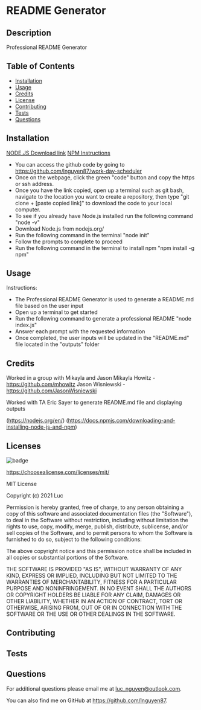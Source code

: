 # README Generator

## Description
Professional README Generator


## Table of Contents 
 * [Installation](#installation) 
 * [Usage](#usage)
 * [Credits](#credits)
 * [License](#license)
 * [Contributing](#contributing)
 * [Tests](#tests)
 * [Questions](#questions)


## Installation
[NODE.JS Download link](https://nodejs.org/en/)
[NPM Instructions](https://docs.npmjs.com/downloading-and-installing-node-js-and-npm)

- You can access the github code by going to https://github.com/lnguyen87/work-day-scheduler 
- Once on the webpage, click the green "code" button and copy the https or ssh address. 
- Once you have the link copied, open up a terminal such as git bash, navigate to the location you want to create a repository, then type "git clone + [paste copied link]" to download the code to your local computer. 
- To see if you already have Node.js installed run the following command "node -v"
- Download Node.js from nodejs.org/
- Run the following command in the terminal "node init"
- Follow the prompts to complete to proceed
- Run the following command in the terminal to install npm "npm install -g npm"



## Usage
Instructions:
- The Professional README Generator is used to generate a README.md file based on the user input
- Open up a terminal to get started
- Run the following command to generate a professional README "node index.js"
- Answer each prompt with the requested information
- Once completed, the user inputs will be updated in the "README.md" file located in the "outputs" folder


## Credits
Worked in a group with Mikayla and Jason
Mikayla Howitz - https://github.com/mhowitz
Jason Wisniewski - https://github.com/JasonWisniewski

Worked with TA Eric Sayer to generate README.md file and displaying outputs

(https://nodejs.org/en/)
(https://docs.npmjs.com/downloading-and-installing-node-js-and-npm)


## Licenses
![badge ](https://img.shields.io/badge/MIT-License-red)

https://choosealicense.com/licenses/mit/


  MIT License

  Copyright (c) 2021 Luc
  
  Permission is hereby granted, free of charge, to any person obtaining a copy
  of this software and associated documentation files (the "Software"), to deal
  in the Software without restriction, including without limitation the rights
  to use, copy, modify, merge, publish, distribute, sublicense, and/or sell
  copies of the Software, and to permit persons to whom the Software is
  furnished to do so, subject to the following conditions:
  
  The above copyright notice and this permission notice shall be included in all
  copies or substantial portions of the Software.
  
  THE SOFTWARE IS PROVIDED "AS IS", WITHOUT WARRANTY OF ANY KIND, EXPRESS OR
  IMPLIED, INCLUDING BUT NOT LIMITED TO THE WARRANTIES OF MERCHANTABILITY,
  FITNESS FOR A PARTICULAR PURPOSE AND NONINFRINGEMENT. IN NO EVENT SHALL THE
  AUTHORS OR COPYRIGHT HOLDERS BE LIABLE FOR ANY CLAIM, DAMAGES OR OTHER
  LIABILITY, WHETHER IN AN ACTION OF CONTRACT, TORT OR OTHERWISE, ARISING FROM,
  OUT OF OR IN CONNECTION WITH THE SOFTWARE OR THE USE OR OTHER DEALINGS IN THE
  SOFTWARE.



## Contributing


## Tests 


## Questions
For additional questions please email me at luc_nguyen@outlook.com. 

You can also find me on GitHub at https://github.com/lnguyen87.